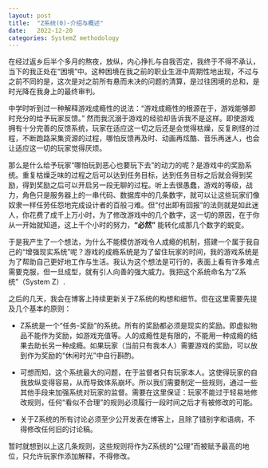 ```yaml
---
layout: post
title:  "Z系统(0)-介绍与概述"
date:   2022-12-20
categories: SystemZ methodology
---
```


在经过返乡后半个多月的熬夜，放纵，内心挣扎与自我否定，我终于不得不承认，当下的我正处在“困境”中。这种困境在我之前的职业生涯中周期性地出现，不过与之前不同的是，这次是对之前所有悬而未决的问题的清算，是过往困境的总和，是时光降在我身上的最终审判。

中学时听到过一种解释游戏成瘾性的说法：“游戏成瘾性的根源在于，游戏能够即时充分的给予玩家反馈。” 然而我沉溺于游戏的经验却告诉我不是这样。即使游戏拥有十分完善的反馈系统，玩家在适应这一切之后还是会觉得枯燥，反复刷怪的过程，不断跑路采集资源的过程，哪怕反馈再及时、动画再炫酷、音乐再迷人，也会让适应这一切的玩家觉得厌烦。

那么是什么给予玩家“哪怕玩到恶心也要玩下去”的动力的呢？是游戏中的奖励系统。重复枯燥乏味的过程之后可以达到任务目标，达到任务目标之后就会得到奖励，得到奖励之后可以开启另一段无聊的过程。听上去很愚蠢，游戏的等级，战力，角色只是服务器上的一串代码、数据库中的几条数字，就可以让这些玩家们像奴隶一样任劳任怨地完成设计者的百般刁难。但“付出即有回报”的法则就是如此迷人，你花费了成千上万小时，为了修改游戏中的几个数字，这一切的原因，在于你从一开始就知道，这上千个小时的努力，**“必然”** 能转化成那几个数字的蜕变。

于是我产生了一个想法，为什么不能模仿游戏令人成瘾的机制，搭建一个属于我自己的“增强现实系统”呢？游戏的成瘾系统是为了留住玩家的时间，我的游戏系统是为了帮助自己更好地工作与生活。我认为这个想法是可行的，表面上看有许多难点需要克服，但一旦成型，就有引人向善的强大威力。我把这个系统命名为“Z系统”（System Z）.

之后的几天，我会在博客上持续更新关于Z系统的构想和细节。但在这里需要先提及几个基本的原则：

- Z系统是一个“任务-奖励”的系统。所有的奖励都必须是现实的奖励。即虚拟物品不能作为奖励，如游戏充值等。人的成瘾性是有限的，不能用一种成瘾的结果去助长另一种成瘾。如果玩家（当前只有我本人）需要游戏的奖励，可以放到作为奖励的“休闲时光”中自行斟酌。

- 可想而知，这个系统最大的问题，在于监督者只有玩家本人。这使得玩家的自我放纵变得容易，从而导致体系崩坏。所以我们需要制定一些规则，通过一些其他手段来加强系统对玩家的监督。需要在这里保证：玩家不能过于轻易地修改规则，任何“看似不合理”的规则必须履行一段时间之后才有被修改的可能。

- 关于Z系统的所有讨论必须至少公开发表在博客上，且除了错别字和语病，不得修改任何旧的讨论稿。

暂时就想到以上这几条规则，这些规则将作为Z系统的“公理”而被赋予最高的地位，只允许玩家作添加解释，不得修改。